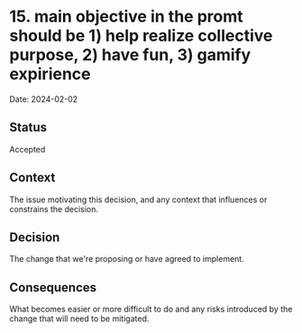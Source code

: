 # 15. main objective in the promt should be 1) help realize collective purpose, 2) have fun, 3) gamify expirience 

Date: 2024-02-02

## Status

Accepted

## Context

The issue motivating this decision, and any context that influences or constrains the decision.

## Decision

The change that we're proposing or have agreed to implement.

## Consequences

What becomes easier or more difficult to do and any risks introduced by the change that will need to be mitigated.

